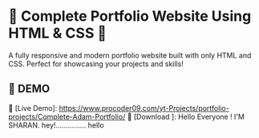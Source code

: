 # 🌟 Complete Portfolio Website Using HTML & CSS 🌟  
A fully responsive and modern portfolio website built with only HTML and CSS. Perfect for showcasing your projects and skills!  

## 🚀 DEMO  
🔗 [Live Demo]: https://www.procoder09.com/yt-Projects/portfolio-projects/Complete-Adam-Portfolio/
🔗 [Download ]:
	Hello Everyone ! I'M SHARAN.
hey!...............
hello
